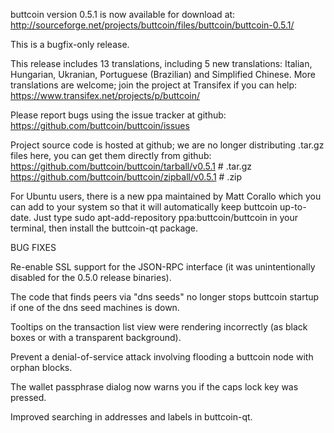 buttcoin version 0.5.1 is now available for download at:
http://sourceforge.net/projects/buttcoin/files/buttcoin/buttcoin-0.5.1/

This is a bugfix-only release.

This release includes 13 translations, including 5 new translations:
Italian, Hungarian, Ukranian, Portuguese (Brazilian) and Simplified Chinese.
More translations are welcome; join the project at Transifex if you can help:
https://www.transifex.net/projects/p/buttcoin/

Please report bugs using the issue tracker at github:
https://github.com/buttcoin/buttcoin/issues

Project source code is hosted at github; we are no longer
distributing .tar.gz files here, you can get them
directly from github:
https://github.com/buttcoin/buttcoin/tarball/v0.5.1  # .tar.gz
https://github.com/buttcoin/buttcoin/zipball/v0.5.1  # .zip

For Ubuntu users, there is a new ppa maintained by Matt Corallo which
you can add to your system so that it will automatically keep
buttcoin up-to-date.  Just type
sudo apt-add-repository ppa:buttcoin/buttcoin
in your terminal, then install the buttcoin-qt package.


BUG FIXES

Re-enable SSL support for the JSON-RPC interface (it was unintentionally
disabled for the 0.5.0 release binaries).

The code that finds peers via "dns seeds" no longer stops buttcoin startup
if one of the dns seed machines is down.

Tooltips on the transaction list view were rendering incorrectly (as black boxes
or with a transparent background).

Prevent a denial-of-service attack involving flooding a buttcoin node with
orphan blocks.

The wallet passphrase dialog now warns you if the caps lock key was pressed.

Improved searching in addresses and labels in buttcoin-qt.
